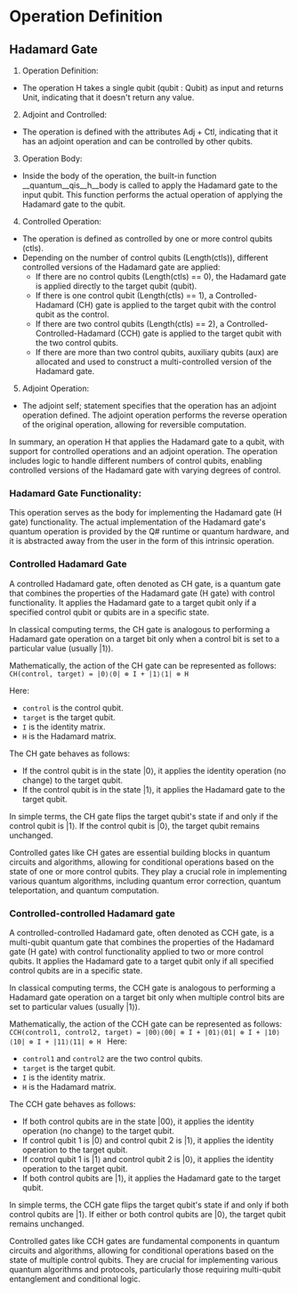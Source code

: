 # Operation Definition

## Hadamard Gate 
1. Operation Definition:
- The operation H takes a single qubit (qubit : Qubit) as input and returns Unit, indicating that it doesn't return any value.

2. Adjoint and Controlled:
- The operation is defined with the attributes Adj + Ctl, indicating that it has an adjoint operation and can be controlled by other qubits.

3. Operation Body:
- Inside the body of the operation, the built-in function __quantum__qis__h__body is called to apply the Hadamard gate to the input qubit. This function performs the actual operation of applying the Hadamard gate to the qubit.

4. Controlled Operation:
- The operation is defined as controlled by one or more control qubits (ctls).
- Depending on the number of control qubits (Length(ctls)), different controlled versions of the Hadamard gate are applied:
  - If there are no control qubits (Length(ctls) == 0), the Hadamard gate is applied directly to the target qubit (qubit).
  - If there is one control qubit (Length(ctls) == 1), a Controlled-Hadamard (CH) gate is applied to the target qubit with the control qubit as the control.
  - If there are two control qubits (Length(ctls) == 2), a Controlled-Controlled-Hadamard (CCH) gate is applied to the target qubit with the two control qubits.
  - If there are more than two control qubits, auxiliary qubits (aux) are allocated and used to construct a multi-controlled version of the Hadamard gate.

5. Adjoint Operation:
- The adjoint self; statement specifies that the operation has an adjoint operation defined. The adjoint operation performs the reverse operation of the original operation, allowing for reversible computation.

In summary, an operation H that applies the Hadamard gate to a qubit, with support for controlled operations and an adjoint operation. The operation includes logic to handle different numbers of control qubits, enabling controlled versions of the Hadamard gate with varying degrees of control.

### Hadamard Gate Functionality:

This operation serves as the body for implementing the Hadamard gate (H gate) functionality. The actual implementation of the Hadamard gate's quantum operation is provided by the Q# runtime or quantum hardware, and it is abstracted away from the user in the form of this intrinsic operation.

### Controlled Hadamard Gate
A controlled Hadamard gate, often denoted as CH gate, is a quantum gate that combines the properties of the Hadamard gate (H gate) with control functionality. It applies the Hadamard gate to a target qubit only if a specified control qubit or qubits are in a specific state.

In classical computing terms, the CH gate is analogous to performing a Hadamard gate operation on a target bit only when a control bit is set to a particular value (usually |1⟩).

Mathematically, the action of the CH gate can be represented as follows:
`CH(control, target) = |0⟩⟨0| ⊗ I + |1⟩⟨1| ⊗ H`

Here:
- `control` is the control qubit.
- `target` is the target qubit.
- `I` is the identity matrix.
- `H` is the Hadamard matrix.

The CH gate behaves as follows:

- If the control qubit is in the state |0⟩, it applies the identity operation (no change) to the target qubit.
- If the control qubit is in the state |1⟩, it applies the Hadamard gate to the target qubit.

In simple terms, the CH gate flips the target qubit's state if and only if the control qubit is |1⟩. If the control qubit is |0⟩, the target qubit remains unchanged.

Controlled gates like CH gates are essential building blocks in quantum circuits and algorithms, allowing for conditional operations based on the state of one or more control qubits. They play a crucial role in implementing various quantum algorithms, including quantum error correction, quantum teleportation, and quantum computation.

### Controlled-controlled Hadamard gate
A controlled-controlled Hadamard gate, often denoted as CCH gate, is a multi-qubit quantum gate that combines the properties of the Hadamard gate (H gate) with control functionality applied to two or more control qubits. It applies the Hadamard gate to a target qubit only if all specified control qubits are in a specific state.

In classical computing terms, the CCH gate is analogous to performing a Hadamard gate operation on a target bit only when multiple control bits are set to particular values (usually |1⟩).

Mathematically, the action of the CCH gate can be represented as follows:
`CCH(control1, control2, target) = |00⟩⟨00| ⊗ I + |01⟩⟨01| ⊗ I + |10⟩⟨10| ⊗ I + |11⟩⟨11| ⊗ H
`
Here:

- `control1` and `control2` are the two control qubits.
- `target` is the target qubit.
- `I` is the identity matrix.
- `H` is the Hadamard matrix.

The CCH gate behaves as follows:

- If both control qubits are in the state |00⟩, it applies the identity operation (no change) to the target qubit.
- If control qubit 1 is |0⟩ and control qubit 2 is |1⟩, it applies the identity operation to the target qubit.
- If control qubit 1 is |1⟩ and control qubit 2 is |0⟩, it applies the identity operation to the target qubit.
- If both control qubits are |1⟩, it applies the Hadamard gate to the target qubit.

In simple terms, the CCH gate flips the target qubit's state if and only if both control qubits are |1⟩. If either or both control qubits are |0⟩, the target qubit remains unchanged.

Controlled gates like CCH gates are fundamental components in quantum circuits and algorithms, allowing for conditional operations based on the state of multiple control qubits. They are crucial for implementing various quantum algorithms and protocols, particularly those requiring multi-qubit entanglement and conditional logic.